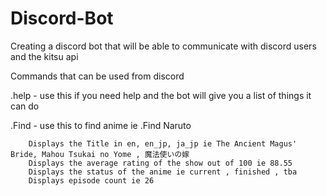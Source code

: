 # Discord-Bot
Creating a discord bot that will be able to communicate with discord users and the kitsu api


Commands that can be used from discord

.help - use this if you need help and the bot will give you a list of things it can do

.Find - use this to find anime ie .Find Naruto

        Displays the Title in en, en_jp, ja_jp ie The Ancient Magus' Bride, Mahou Tsukai no Yome , 魔法使いの嫁
        Displays the average rating of the show out of 100 ie 88.55
        Displays the status of the anime ie current , finished , tba
        Displays episode count ie 26
